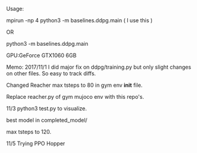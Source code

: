 
Usage:

mpirun -np 4 python3 -m baselines.ddpg.main ( I use this )

OR

python3 -m baselines.ddpg.main

GPU:GeForce GTX1060 6GB

Memo: 2017/11/1 I did major fix on ddpg/training.py but only slight changes on other files. So easy to track diffs.

Changed Reacher max tsteps to 80 in gym env __init__ file.

Replace reacher.py of gym mujoco env with this repo's.

11/3 
python3 test.py to visualize.

best model in completed_model/

max tsteps to 120.

11/5 Trying PPO Hopper
